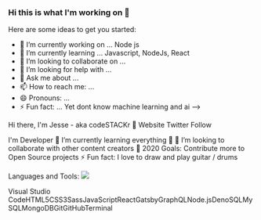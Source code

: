 ### Hi this is what I'm working on 👋

Here are some ideas to get you started:

- 🔭 I’m currently working on ... Node js 
- 🌱 I’m currently learning ... Javascript, NodeJs, React
- 👯 I’m looking to collaborate on ...
- 🤔 I’m looking for help with ...
- 💬 Ask me about ...
- 📫 How to reach me: ...
- 😄 Pronouns: ...
- ⚡ Fun fact: ... Yet dont know machine learning and ai
-->

Hi there, I'm Jesse - aka codeSTACKr 👋
Website Twitter Follow

I'm Developer
🌱 I’m currently learning everything 🤣
👯 I’m looking to collaborate with other content creators
🥅 2020 Goals: Contribute more to Open Source projects
⚡ Fun fact: I love to draw and play guitar / drums

Languages and Tools:
![](images/github-small.png)

Visual Studio CodeHTML5CSS3SassJavaScriptReactGatsbyGraphQLNode.jsDenoSQLMySQLMongoDBGitGitHubTerminal


